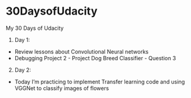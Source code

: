 # 30DaysofUdacity
My 30 Days of Udacity 

1. Day 1: 
- Review lessons about Convolutional Neural networks 
- Debugging Project 2 - Project Dog Breed Classifier - Question 3
2. Day 2:
- Today I’m practicing to implement Transfer learning code 
and using VGGNet to classify images of flowers


